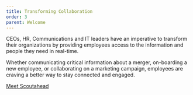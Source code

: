 ```yaml
---
title: Transforming Collaboration
order: 3
parent: Welcome
---
```



CEOs, HR, Communications and IT leaders have an imperative to transform their organizations by providing employees access to the information and people they need in real-time. &nbsp;&nbsp;

Whether communicating critical information about a merger, on-boarding a new employee, or collaborating on a marketing campaign, employees are craving a better way to stay connected and engaged.

[Meet Scoutahead](/product.html)

&nbsp;